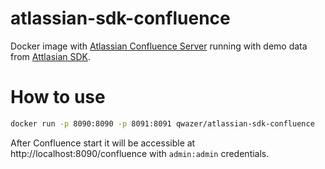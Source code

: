 atlassian-sdk-confluence
========================

Docker image with
[Atlassian Confluence Server](https://hub.docker.com/r/atlassian/confluence-server)
running with demo data from
[Attlasian SDK](https://developer.atlassian.com/server/framework/atlassian-sdk/atlas-run-standalone/).

How to use
==========

```bash
docker run -p 8090:8090 -p 8091:8091 qwazer/atlassian-sdk-confluence
```

After Confluence start it will be accessible at
http://localhost:8090/confluence with `admin:admin` credentials.
